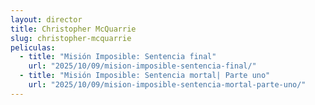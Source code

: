 ```yaml
---
layout: director
title: Christopher McQuarrie
slug: christopher-mcquarrie
peliculas:
  - title: "Misión Imposible: Sentencia final"
    url: "2025/10/09/mision-imposible-sentencia-final/"
  - title: "Misión Imposible: Sentencia mortal| Parte uno"
    url: "2025/10/09/mision-imposible-sentencia-mortal-parte-uno/"
---
```

